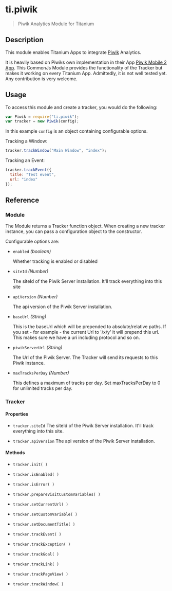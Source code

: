 # ti.piwik
> Piwik Analytics Module for Titanium

## Description

This module enables Titanium Apps to integrate [Piwik](http://piwik.org/) Analytics.

It is heavily based on Piwiks own implementation in their App [Piwik Mobile 2 App](https://github.com/piwik/piwik-mobile-2). This CommonJs Module provides the functionality of the Tracker but makes it working on every Titanium App. Admittedly, it is not well tested yet. Any contribution is very welcome.

## Usage

To access this module and create a tracker, you would do the following:

```javascript
var Piwik = require("ti.piwik");
var tracker = new Piwik(config);
```
In this example `config` is an object containing configurable options.

Tracking a Window:
```javascript
tracker.trackWindow("Main Window", "index");
```

Tracking an Event:
```javascript
tracker.trackEvent({
  title: "Test event",
  url: "index"
});
```

## Reference

### Module

The Module returns a Tracker function object. When creating a new tracker instance, you can pass a configuration object to the constructor.

Configurable options are:

* `enabled` _(boolean)_ 
  
  Whether tracking is enabled or disabled

* `siteId` _(Number)_ 

  The siteId of the Piwik Server installation. It'll track everything into this site

* `apiVersion` _(Number)_ 

  The api version of the Piwik Server installation.

* `baseUrl` _(String)_ 

  This is the baseUrl which will be prepended to absolute/relative paths. If you set - for example - the current Url to '/x/y' it will prepend this url. This makes sure we have a uri including protocol and so on.

* `piwikServerUrl` _(String)_

  The Url of the Piwik Server. The Tracker will send its requests to this Piwik instance.

* `maxTracksPerDay` _(Number)_

  This defines a maximum of tracks per day. Set maxTracksPerDay to 0 for unlimited tracks per day.

### Tracker
#### Properties

* `tracker.siteId` The siteId of the Piwik Server installation. It'll track everything into this site.

* `tracker.apiVersion`
The api version of the Piwik Server installation.

#### Methods

* `tracker.init( )`

* `tracker.isEnabled( )`

* `tracker.isError( )`

* `tracker.prepareVisitCustomVariables( )`

* `tracker.setCurrentUrl( )`

* `tracker.setCustomVariable( )`

* `tracker.setDocumentTitle( )`

* `tracker.trackEvent( )`

* `tracker.trackException( )`

* `tracker.trackGoal( )`

* `tracker.trackLink( )`

* `tracker.trackPageView( )`

* `tracker.trackWindow( )`
